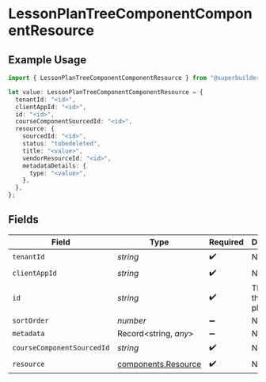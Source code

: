 # LessonPlanTreeComponentComponentResource

## Example Usage

```typescript
import { LessonPlanTreeComponentComponentResource } from "@superbuilders/powerpath/models/components";

let value: LessonPlanTreeComponentComponentResource = {
  tenantId: "<id>",
  clientAppId: "<id>",
  id: "<id>",
  courseComponentSourcedId: "<id>",
  resource: {
    sourcedId: "<id>",
    status: "tobedeleted",
    title: "<value>",
    vendorResourceId: "<id>",
    metadataDetails: {
      type: "<value>",
    },
  },
};
```

## Fields

| Field                                                      | Type                                                       | Required                                                   | Description                                                |
| ---------------------------------------------------------- | ---------------------------------------------------------- | ---------------------------------------------------------- | ---------------------------------------------------------- |
| `tenantId`                                                 | *string*                                                   | :heavy_check_mark:                                         | N/A                                                        |
| `clientAppId`                                              | *string*                                                   | :heavy_check_mark:                                         | N/A                                                        |
| `id`                                                       | *string*                                                   | :heavy_check_mark:                                         | The ID of the lesson plan item                             |
| `sortOrder`                                                | *number*                                                   | :heavy_minus_sign:                                         | N/A                                                        |
| `metadata`                                                 | Record<string, *any*>                                      | :heavy_minus_sign:                                         | N/A                                                        |
| `courseComponentSourcedId`                                 | *string*                                                   | :heavy_check_mark:                                         | N/A                                                        |
| `resource`                                                 | [components.Resource](../../models/components/resource.md) | :heavy_check_mark:                                         | N/A                                                        |